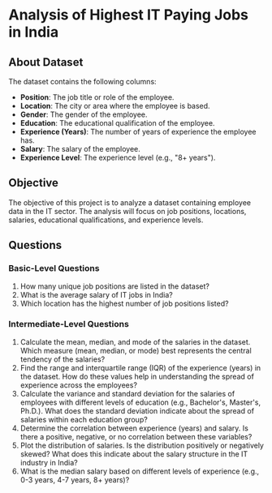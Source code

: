 # **Analysis of Highest IT Paying Jobs in India**

## **About Dataset**

The dataset contains the following columns:

- **Position**: The job title or role of the employee.
- **Location**: The city or area where the employee is based.
- **Gender**: The gender of the employee.
- **Education**: The educational qualification of the employee.
- **Experience (Years)**: The number of years of experience the employee has.
- **Salary**: The salary of the employee.
- **Experience Level**: The experience level (e.g., "8+ years").

## **Objective**

The objective of this project is to analyze a dataset containing employee data in the IT sector. The analysis will focus on job positions, locations, salaries, educational qualifications, and experience levels.

## **Questions**

### Basic-Level Questions
1. How many unique job positions are listed in the dataset?
2. What is the average salary of IT jobs in India?
3. Which location has the highest number of job positions listed?

### Intermediate-Level Questions
1. Calculate the mean, median, and mode of the salaries in the dataset. Which measure (mean, median, or mode) best represents the central tendency of the salaries?
2. Find the range and interquartile range (IQR) of the experience (years) in the dataset. How do these values help in understanding the spread of experience across the employees?
3. Calculate the variance and standard deviation for the salaries of employees with different levels of education (e.g., Bachelor's, Master's, Ph.D.). What does the standard deviation indicate about the spread of salaries within each education group?
4. Determine the correlation between experience (years) and salary. Is there a positive, negative, or no correlation between these variables?
5. Plot the distribution of salaries. Is the distribution positively or negatively skewed? What does this indicate about the salary structure in the IT industry in India?
6. What is the median salary based on different levels of experience (e.g., 0-3 years, 4-7 years, 8+ years)?
